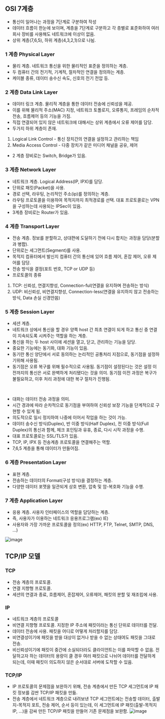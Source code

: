 ## OSI 7계층
- 통신이 일어나는 과정을 7단계로 구분하여 작성
- 데이터 흐름이 한눈에 보이며, 계층을 7단계로 구분하고 각 층별로 표준화하여 여러 회사 장비를 사용해도 네트워크에 이상이 없음.
- 상위 계층(7,6,5), 하위 계층(4,3,2,1)으로 나뉨.

### 1 계층 Physical Layer
- 물리 계층. 네트워크 통신을 위한 물리적인 표준을 정의하는 계층.
- 두 컴퓨터 간의 전기적, 기계적, 절차적인 연결을 정의하는 계층.
- 케이블 종류, 데이터 송수신 속도, 신호의 전기 전압 등.


### 2 계층 Data Link Layer
- 데이터 링크 계층. 물리적 계층을 통한 데이터 전송에 신뢰성을 제공.
- 이를 위해 물리적 주소(MAC) 지정, 네트워크 토폴로지, 오류통지, 프레임의 순차적 전송, 흐름제어 등의 기능을 가짐.
- 직접 연결되어 있지 않은 네트워크에 대해서는 상위 계층에서 오류 제어를 담당.
- 두가지 하위 계층이 존재.
1. Logical Link Control - 통신 장치간의 연결을 설정하고 관리하는 책임
2. Media Access Control - 다중 장치가 같은 미디어 채널을 공유, 제어
- 2 계층 장비로는 Switch, Bridge가 있음.

### 3 계층 Network Layer
- 네트워크 계층. Logical Address(IP, IPX)를 담당.
- 단위로 패킷(Packet)을 사용.
- 경로 선택, 라우팅, 논리적인 주소(ip)를 정의하는 계층.
- 라우팅 프로토콜을 이용하여 목적지까지 최적경로를 선택. 대표 프로토콜로는 VPN을 구성하는데 사용되는 IPSec이 있음.
- 3계층 장비로는 Router가 있음.

### 4 계층 Transport Layer
- 전송 계층. 정보를 분할하고, 상대편에 도달하기 전에 다시 합치는 과정을 담당(분할과 병합).
- 단위로는 세그먼트(Segment)를 사용.
- 목적지 컴퓨터에서 발신지 컴퓨터 간의 통신에 있어 흐름 제어, 혼잡 제어, 오류 제어를 담당.
- 전송 방식을 결정(포트 번호, TCP or UDP 등)
- 프로토콜의 종류
1. TCP: 신뢰성, 연결지향성, Connection-ful(연결을 유지하며 전송하는 방식)
2. UDP: 비신뢰성, 비연결지향성, Connection-less(연결을 유지하지 않고 전송하는 방식, Data 손실 신경안씀)

### 5 계층 Session Layer
- 세션 계층. 
- 네트워크 상에서 통신을 할 경우 양쪽 host 간 최초 연결이 되게 하고 통신 중 연결이 지속되도록 시켜주는 역할을 하는 계층.
- 통신을 하는 두 host 사이에 세션을 열고, 닫고, 관리하는 기능을 담당.
- 중요한 기능에는 동기화, 대화 기능이 있음.
- 동기란 통신 양단에서 서로 동의하는 논리적인 공통처리 지점으로, 동기점을 설정하기위해 사용됨.
- 동기점은 오류 복구를 위해 필수적으로 사용됨. 동기점이 설정된다는 것은 설정 이전까지의 통신은 서로 완벽하게 처리됐다는 것을 의미. 동기점 이전 과정은 복구가 불필요하고, 이후 처리 과정에 대한 복구 절차가 진행됨.
<br/>

- 대화는 데이터 전송 과정을 의미.
- 시간 경과에 따라 순차적으로 동기점을 부여하여 신뢰성 보장 기능을 단계적으로 구현할 수 있게 됨.
- 의도적으로 일시 정지하여 나중에 이어서 작업을 하는 것이 가능.
- 데이터 송수신 방식(Duplex), 반 이중 방식(Half Duplex), 전 이중 방식(Full Duplex)의 통신과 함께, 체크 포인팅과 유휴, 종료, 다시 시작 과정을 수행.
- 대표 프로토콜로는 SSL/TLS가 있음.
- TCP, IP, IPX 등 전송계층 프로토콜을 연결해주는 역할.
- 7,6,5 계층을 통해 데이터가 만들어짐.

### 6 계층 Presentation Layer
- 표현 계층.
- 전송하는 데이터의 Format(구성 방식)을 결정하는 계층.
- 다양한 데이터 포맷을 일관되게 상호 변환, 압축 및 암-복호화 기능을 수행.

### 7 계층 Application Layer
- 응용 계층. 사용자 인터페이스의 역할을 담당하는 계층.
- 즉, 사용자가 이용하는 네트워크 응용프로그램(ex) IE)
- 사용자와 가장 가까운 프로토콜을 정의(ex) HTTP, FTP, Telnet, SMTP, DNS, ...)


![image](https://user-images.githubusercontent.com/70579655/158925905-89833789-c38f-486d-b64f-963fe79ed985.png)


## TCP/IP 모델
### TCP 
- 전송 계층의 프로토콜.
- 연결 지향형 프로토콜.
- 세션의 연결과 종료, 흐름제어, 혼잡제어, 오류제어, 패킷의 분할 및 재조립에 사용.

### IP
- 네트워크 계층의 프로토콜
- 비연결 지향형 프로토콜. 지정한 IP 주소에 패킷이라는 통신 단위로 데이터를 전달.
- 데이터 전송에 사용. 패킷을 어디로 어떻게 처리할지를 담당.
- 비연결성이기에 패킷을 받을 대상이 없거나 받을 수 없는 상태여도 패킷을 그대로 전송.
- 비신뢰성이기에 패킷이 중간에 소실되더라도 클라이언트는 이를 파악할 수 없음. 전달하고자 하는 데이터의 용량이 클 경우 여러 패킷으로 나뉘어 데이터를 전달하게 되는데, 이때 패킷이 의도하지 않은 순서대로 서버에 도착할 수 있음.

### TCP/IP
- IP 프로토콜의 문제점을 보완하기 위해, 전송 계층에서 만든 TCP 세그먼트에 IP 패킷 정보를 감싼 TCP/IP 패킷을 만듦.
- 전송 계층에서 네트워크 계층으로 내려보낸 TCP 세그먼트에는 전송할 데이터, 출발지-목적지 포트, 전송 제어, 순서 등이 있는데, 이 세그먼트에 IP 패킷(출발-목적지 IP, ...)을 감싸 만든 TCP/IP 패킷을 만들어 기존 문제점을 보완함.
![image](https://user-images.githubusercontent.com/70579655/158925855-838fdabd-dd5d-4dbb-9b56-d36d301ec3f6.png)
